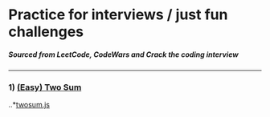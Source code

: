 # Practice for interviews / just fun challenges
##### Sourced from LeetCode, CodeWars and Crack the coding interview
---

### 1) [(Easy) Two Sum](https://leetcode.com/problems/two-sum/)
..*[twosum.js](twosum.js)


